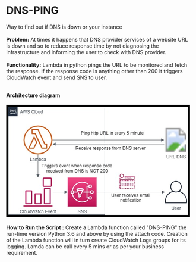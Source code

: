 # DNS-PING  
Way to find out if DNS is down or your instance
<br><br>
<b>Problem:</B> At times it happens that DNS provider services of a website URL is down and so to reduce response time by not diagnosing the infrastructure and informing the user to check with DNS provider.
<br><br>
<b>Functionality:</b> Lambda in python pings the URL to be monitored and fetch the response. If the response code is anything other than 200 it triggers CloudWatch event and send SNS to user.<br><br>

<b>Architecture diagram</B><br><br>
<img src="https://github.com/gitenmitra/AWS/blob/main/DNS-PING.jpg?raw=true" alt="Architecture diagram" style="border:5px solid black"><br><br>
<b>How to Run the Script :</b>  Create a Lambda function called "DNS-PING" the run-time version Python 3.6 and above by using the attach code. 
Creation of the Lambda function will in turn create CloudWatch Logs groups for its logging.
Lamda can be call every 5 mins or as per your business requirement.
